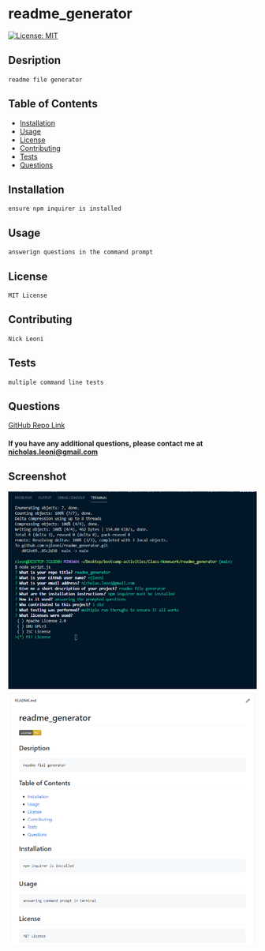 
# readme_generator
[![License: MIT](https://img.shields.io/badge/License-MIT-yellow.svg)](https://opensource.org/licenses/MIT)
## Desription
    readme file generator

## Table of Contents
 - [Installation](#installation)
 - [Usage](#usage)
 - [License](#license)
 - [Contributing](#contributing)
 - [Tests](#tests)
 - [Questions](#questions)

## Installation
    ensure npm inquirer is installed    
## Usage
    answerign questions in the command prompt
## License
    MIT License
## Contributing
    Nick Leoni
## Tests
    multiple command line tests
## Questions
[GitHub Repo Link](https://github.com/njleoni/readme_generator)
#### If you have any additional questions, please contact me at nicholas.leoni@gmail.com

## Screenshot
![Screenshot](./assets/img/command_prompts.PNG)
![Screenshot](./assets/img/readme.PNG)

